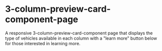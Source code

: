 # 3-column-preview-card-component-page
A responsive 3-column-preview-card-component page that displays the type of vehicles available in each column with a "learn more" button below for those interested in learning more.
